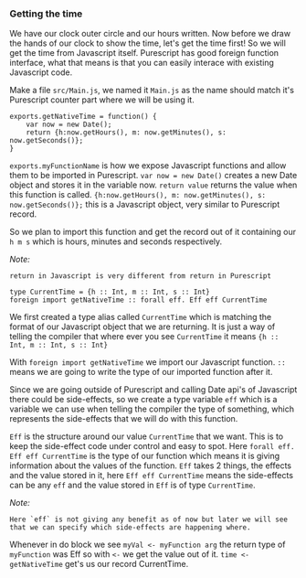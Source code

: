 ### Getting the time

We have our clock outer circle and our hours written. Now before we draw the hands of our clock to show the time, let's get the time first!
So we will get the time from Javascript itself. Purescript has good foreign function interface, what that means is that you can easily interace with existing Javascript code.

Make a file `src/Main.js`, we named it `Main.js` as the name should match it's Purescript counter part where we will be using it.

```
exports.getNativeTime = function() {
    var now = new Date();
    return {h:now.getHours(), m: now.getMinutes(), s: now.getSeconds()};
}
```

`exports.myFunctionName` is how we expose Javascript functions and allow them to be imported in Purescript.
`var now = new Date()` creates a new Date object and stores it in the variable now.
`return value` returns the value when this function is called.
`{h:now.getHours(), m: now.getMinutes(), s: now.getSeconds()};` this is a Javascript object, very similar to Purescript record.

So we plan to import this function and get the record out of it containing our `h m s` which is hours, minutes and seconds respectively.

*Note:*
```
return in Javascript is very different from return in Purescript
```

```
type CurrentTime = {h :: Int, m :: Int, s :: Int}
foreign import getNativeTime :: forall eff. Eff eff CurrentTime
```
We first created a type alias called `CurrentTime` which is matching the format of our Javascript object that we are returning.
It is just a way of telling the compiler that where ever you see `CurrentTime` it means `{h :: Int, m :: Int, s :: Int}`

With `foreign import getNativeTime` we import our Javascript function.
`::` means we are going to write the type of our imported function after it.

Since we are going outside of Purescript and calling Date api's of Javascript there could be side-effects, so we create a type variable `eff` which is a variable we can use when telling the compiler the type of something, which represents the side-effects that we will do with this function.

`Eff` is the structure around our value `CurrentTime` that we want. This is to keep the side-effect code under control and easy to spot. Here `forall eff. Eff eff CurrentTime` is the type of our function which means it is giving information about the values of the function. `Eff` takes 2 things, the effects and the value stored in it, here `Eff eff CurrentTime` means the side-effects can be any `eff` and the value stored in `Eff` is of type `CurrentTime`.

*Note:*
```
Here `eff` is not giving any benefit as of now but later we will see that we can specify which side-effects are happening where.
```

Whenever in do block we see `myVal <- myFunction arg` the return type of `myFunction` was Eff so with `<-` we get the value out of it.
`time <- getNativeTime` get's us our record CurrentTime.
